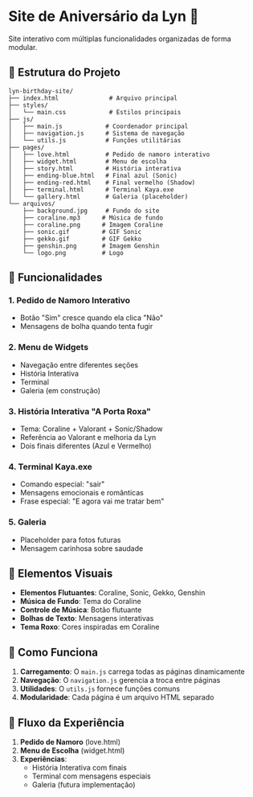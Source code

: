 # Site de Aniversário da Lyn 💜

Site interativo com múltiplas funcionalidades organizadas de forma modular.

## 📁 Estrutura do Projeto

```
lyn-birthday-site/
├── index.html              # Arquivo principal
├── styles/
│   └── main.css            # Estilos principais
├── js/
│   ├── main.js            # Coordenador principal
│   ├── navigation.js      # Sistema de navegação
│   └── utils.js           # Funções utilitárias
├── pages/
│   ├── love.html          # Pedido de namoro interativo
│   ├── widget.html        # Menu de escolha
│   ├── story.html         # História interativa
│   ├── ending-blue.html   # Final azul (Sonic)
│   ├── ending-red.html    # Final vermelho (Shadow)
│   ├── terminal.html      # Terminal Kaya.exe
│   └── gallery.html       # Galeria (placeholder)
└── arquivos/
    ├── background.jpg     # Fundo do site
    ├── coraline.mp3      # Música de fundo
    ├── coraline.png      # Imagem Coraline
    ├── sonic.gif         # GIF Sonic
    ├── gekko.gif         # GIF Gekko
    ├── genshin.png       # Imagem Genshin
    └── logo.png          # Logo
```

## 🚀 Funcionalidades

### 1. **Pedido de Namoro Interativo**
- Botão "Sim" cresce quando ela clica "Não"
- Mensagens de bolha quando tenta fugir

### 2. **Menu de Widgets**
- Navegação entre diferentes seções
- História Interativa
- Terminal
- Galeria (em construção)

### 3. **História Interativa "A Porta Roxa"**
- Tema: Coraline + Valorant + Sonic/Shadow
- Referência ao Valorant e melhoria da Lyn
- Dois finais diferentes (Azul e Vermelho)

### 4. **Terminal Kaya.exe**
- Comando especial: "sair"
- Mensagens emocionais e românticas
- Frase especial: "E agora vai me tratar bem"

### 5. **Galeria**
- Placeholder para fotos futuras
- Mensagem carinhosa sobre saudade

## 🎨 Elementos Visuais

- **Elementos Flutuantes**: Coraline, Sonic, Gekko, Genshin
- **Música de Fundo**: Tema do Coraline
- **Controle de Música**: Botão flutuante
- **Bolhas de Texto**: Mensagens interativas
- **Tema Roxo**: Cores inspiradas em Coraline

## 🔧 Como Funciona

1. **Carregamento**: O `main.js` carrega todas as páginas dinamicamente
2. **Navegação**: O `navigation.js` gerencia a troca entre páginas
3. **Utilidades**: O `utils.js` fornece funções comuns
4. **Modularidade**: Cada página é um arquivo HTML separado

## 💜 Fluxo da Experiência

1. **Pedido de Namoro** (love.html)
2. **Menu de Escolha** (widget.html)
3. **Experiências**:
   - História Interativa com finais
   - Terminal com mensagens especiais
   - Galeria (futura implementação)
